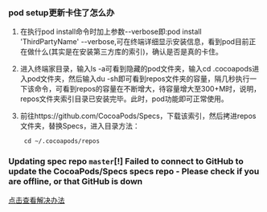### pod setup更新卡住了怎么办


1. 在执行pod install命令时加上参数--verbose即:pod install 'ThirdPartyName' --verbose,可在终端详细显示安装信息，看到pod目前正在做什么(其实是在安装第三方库的索引)，确认是否是真的卡住。
 
2. 进入终端家目录，输入ls -a可看到隐藏的pod文件夹，输入cd .cocoapods进入pod文件夹，然后输入du -sh即可看到repos文件夹的容量，隔几秒执行一下该命令，可看到repos的容量在不断增大，待容量增大至300+M时，说明，repos文件夹索引目录已安装完毕。此时，pod功能即可正常使用。

3. 前往https://github.com/CocoaPods/Specs，下载该索引，然后拷进repos文件夹，替换Specs，进入目录方法：

		cd ~/.cocoapods/repos
	
	
### Updating spec repo `master`[!] Failed to connect to GitHub to update the CocoaPods/Specs specs repo - Please check if you are offline, or that GitHub is down

[点击查看解决办法](https://stackoverflow.com/questions/38993527/cocoapods-failed-to-connect-to-github-to-update-the-cocoapods-specs-specs-repo)